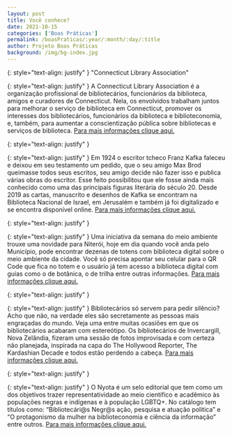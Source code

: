 ```yaml
---
layout: post
title: Você conhece?
date: 2021-10-15
categories: ['Boas Práticas']
permalink: /boasPraticas/:year/:month/:day/:title
author: Projeto Boas Práticas
background: /img/bg-index.jpg
---
```

{: style="text-align: justify" }
"Connecticut Library Association"

{: style="text-align: justify" }
A Connecticut Library Association é a organização profissional de bibliotecários, funcionários da biblioteca, amigos e curadores de Connecticut. Nela, os envolvidos trabalham juntos para melhorar o serviço de biblioteca em Connecticut, promover os interesses dos bibliotecários, funcionários da biblioteca e biblioteconomia, e, também, para aumentar a conscientização pública sobre bibliotecas e serviços de biblioteca.
[Para mais informações clique aqui.](https://ctlibraryassociation.org/)

{: style="text-align: justify" }


{: style="text-align: justify" }
Em 1924 o escritor tcheco Franz Kafka faleceu e deixou em seu testamento um pedido, que o seu amigo Max Brod queimasse todos seus escritos, seu amigo decide não fazer isso e publica várias obras do escritor. Esse feito possibilitou que ele fosse ainda mais conhecido como uma das principais figuras literária do século 20. Desde 2019 as cartas, manuscrito e desenhos de Kafka se encontram na Biblioteca Nacional de Israel, em Jerusalém e também já foi digitalizado e se encontra disponível online.
[Para mais informações clique aqui.](https://www.em.com.br/app/noticia/cultura/2021/06/02/interna_cultura,1272604/biblioteca-de-israel-exibe-em-site-manuscritos-e-desenhos-de-franz-kafka.shtml)

{: style="text-align: justify" }


{: style="text-align: justify" }
Uma iniciativa da semana do meio ambiente trouxe uma novidade para Niterói, hoje em dia quando você anda pelo Município, pode encontrar dezenas de totens com biblioteca digital sobre o meio ambiente da cidade. Você só precisa apontar seu celular para o QR Code que fica no totem e o usuário já tem acesso a biblioteca digital com guias como o de botânica, o de trilha entre outras informações.
[Para mais informações clique aqui.](http://cidadedeniteroi.com/2021/06/05/niteroi-ganha-totens-com-biblioteca-digital-sobre-o-meio-ambiente-da-cidade/)

{: style="text-align: justify" }


{: style="text-align: justify" }
Bibliotecários só servem para pedir silêncio? Acho que não, na verdade eles são secretamente as pessoas mais engraçadas do mundo. Veja uma entre muitas ocasiões em que os bibliotecários acabaram com estereótipo. Os bibliotecários de Invercargill, Nova Zelândia, fizeram uma sessão de fotos improvisada e com certeza não planejada, inspirada na capa do The Hollywood Reporter, The Kardashian Decade e todos estão perdendo a cabeça.
[Para mais informações clique aqui.](https://electricliterature.com/librarians-are-secretly-the-funnest-people-alive/)

{: style="text-align: justify" }


{: style="text-align: justify" }
O Nyota é um selo editorial que tem como um dos objetivos trazer representatividade ao meio científico e acadêmico às populações negras e indígenas e à população LGBTQ+. No catálogo tem títulos como: “Bibliotecári@s Negr@s ação, pesquisa e atuação politica” e “O protagonismo da mulher na biblioteconomia e ciência da informação” entre outros.
[Para mais informações clique aqui.](https://www.nyota.com.br/catalogo)
